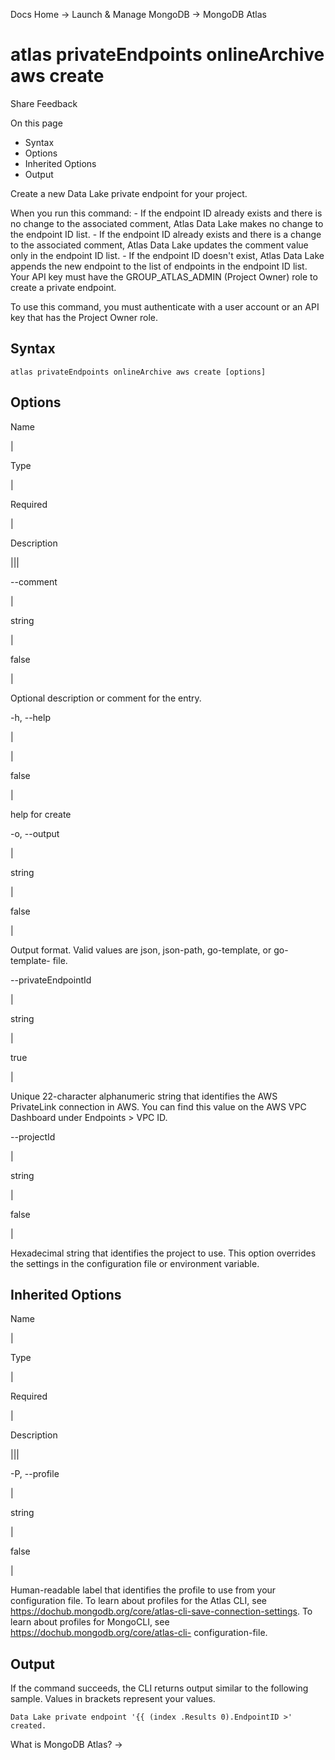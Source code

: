 Docs Home → Launch & Manage MongoDB → MongoDB Atlas

# atlas privateEndpoints onlineArchive aws create

Share Feedback

On this page

  * Syntax
  * Options
  * Inherited Options
  * Output

Create a new Data Lake private endpoint for your project.

When you run this command: \- If the endpoint ID already exists and there is
no change to the associated comment, Atlas Data Lake makes no change to the
endpoint ID list. \- If the endpoint ID already exists and there is a change
to the associated comment, Atlas Data Lake updates the comment value only in
the endpoint ID list. \- If the endpoint ID doesn't exist, Atlas Data Lake
appends the new endpoint to the list of endpoints in the endpoint ID list.
Your API key must have the GROUP_ATLAS_ADMIN (Project Owner) role to create a
private endpoint.

To use this command, you must authenticate with a user account or an API key
that has the Project Owner role.

## Syntax

    
    
    atlas privateEndpoints onlineArchive aws create [options]  
      
  
## Options

Name

|

Type

|

Required

|

Description  
  
|||  
  
\--comment

|

string

|

false

|

Optional description or comment for the entry.  
  
-h, --help

|

|

false

|

help for create  
  
-o, --output

|

string

|

false

|

Output format. Valid values are json, json-path, go-template, or go-template-
file.  
  
\--privateEndpointId

|

string

|

true

|

Unique 22-character alphanumeric string that identifies the AWS PrivateLink
connection in AWS. You can find this value on the AWS VPC Dashboard under
Endpoints > VPC ID.  
  
\--projectId

|

string

|

false

|

Hexadecimal string that identifies the project to use. This option overrides
the settings in the configuration file or environment variable.  
  
## Inherited Options

Name

|

Type

|

Required

|

Description  
  
|||  
  
-P, --profile

|

string

|

false

|

Human-readable label that identifies the profile to use from your
configuration file. To learn about profiles for the Atlas CLI, see
https://dochub.mongodb.org/core/atlas-cli-save-connection-settings. To learn
about profiles for MongoCLI, see https://dochub.mongodb.org/core/atlas-cli-
configuration-file.  
  
## Output

If the command succeeds, the CLI returns output similar to the following
sample. Values in brackets represent your values.

    
    
    Data Lake private endpoint '{{ (index .Results 0).EndpointID >' created.  
      
  
What is MongoDB Atlas? →

